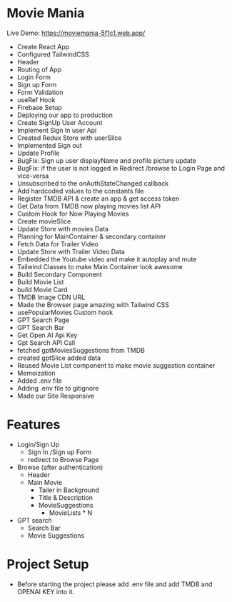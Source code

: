 # Movie Mania

Live Demo: https://moviemania-5f1c1.web.app/

- Create React App
- Configured TailwindCSS
- Header
- Routing of App
- Login Form
- Sign up Form
- Form Validation
- useRef Hook
- Firebase Setup
- Deploying our app to production
- Create SignUp User Account
- Implement Sign In user Api
- Created Redux Store with userSlice
- Implemented Sign out
- Update Profile
- BugFix: Sign up user displayName and profile picture update
- BugFix: if the user is not logged in Redirect /browse to Login Page and vice-versa
- Unsubscribed to the onAuthStateChanged callback
- Add hardcoded values to the constants file
- Register TMDB API & create an app & get access token
- Get Data from TMDB now playing movies list API
- Custom Hook for Now Playing Movies
- Create movieSlice
- Update Store with movies Data
- Planning for MainContainer & secondary container
- Fetch Data for Trailer Video
- Update Store with Trailer Video Data
- Embedded the Youtube video and make it autoplay and mute
- Tailwind Classes to make Main Container look awesome
- Build Secondary Component
- Build Movie List
- build Movie Card
- TMDB Image CDN URL
- Made the Browser page amazing with Tailwind CSS
- usePopularMovies Custom hook
- GPT Search Page
- GPT Search Bar
- Get Open AI Api Key
- Gpt Search API Call
- fetched gptMoviesSuggestions from TMDB
- created gptSlice added data
- Reused Movie List component to make movie suggestion container
- Memoization
- Added .env file
- Adding .env file to gitignore
- Made our Site Responsive

# Features
- Login/Sign Up
    - Sign In /Sign up Form
    - redirect to Browse Page
- Browse (after authentication)
    - Header
    - Main Movie
        - Tailer in Background
        - Title & Description
        - MovieSuggestions
            - MovieLists * N
- GPT search
    - Search Bar
    - Movie Suggestions

# Project Setup
- Before starting the project please add .env file and add TMDB and OPENAI KEY into it.
